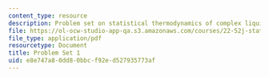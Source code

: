 ```yaml
---
content_type: resource
description: Problem set on statistical thermodynamics of complex liquids.
file: https://ol-ocw-studio-app-qa.s3.amazonaws.com/courses/22-52j-statistical-thermodynamics-of-complex-liquids-spring-2004/e8e747a80dd80bbcf92ed527935773af_52_hwi_chen_04.pdf
file_type: application/pdf
resourcetype: Document
title: Problem Set 1
uid: e8e747a8-0dd8-0bbc-f92e-d527935773af
---
```

